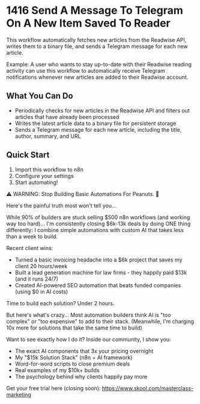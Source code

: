 # 1416 Send A Message To Telegram On A New Item Saved To Reader

This workflow automatically fetches new articles from the Readwise API, writes them to a binary file, and sends a Telegram message for each new article.

Example: A user who wants to stay up-to-date with their Readwise reading activity can use this workflow to automatically receive Telegram notifications whenever new articles are added to their Readwise account.

## What You Can Do
- Periodically checks for new articles in the Readwise API and filters out articles that have already been processed
- Writes the latest article data to a binary file for persistent storage
- Sends a Telegram message for each new article, including the title, author, summary, and URL

## Quick Start
1. Import this workflow to n8n
2. Configure your settings
3. Start automating!

⚠️ WARNING: Stop Building Basic Automations For Peanuts. 🚫

Here's the painful truth most won't tell you...

While 90% of builders are stuck selling $500 n8n workflows (and working way too hard)...
I'm consistently closing $6k-13k deals by doing ONE thing differently:
I combine simple automations with custom AI that takes less than a week to build.

Recent client wins:
* Turned a basic invoicing headache into a $6k project that saves my client 20 hours/week
* Built a lead generation machine for law firms - they happily paid $13k (and it runs 24/7)
* Created AI-powered SEO automation that beats funded companies (using $0 in AI costs)

Time to build each solution? Under 2 hours.

But here's what's crazy...
Most automation builders think AI is "too complex" or "too expensive" to add to their stack.
(Meanwhile, I'm charging 10x more for solutions that take the same time to build)

Want to see exactly how I do it?
Inside our community, I show you:
* The exact AI components that 3x your pricing overnight
* My "$15k Solution Stack" (n8n + AI framework)
* Word-for-word scripts to close premium deals
* Real examples of my $10k+ builds
* The psychology behind why clients happily pay more

Get your free trial here (closing soon): https://www.skool.com/masterclass-marketing

